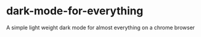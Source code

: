 # dark-mode-for-everything
A simple light weight dark mode for almost everything on a chrome browser
